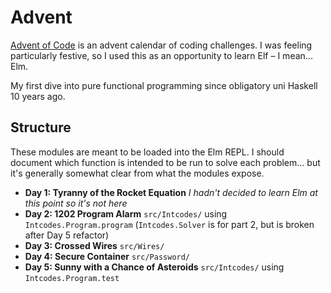 # Advent

[Advent of Code](https://adventofcode.com/) is an advent calendar of coding challenges. I was feeling particularly festive, so I used this as an opportunity to learn Elf – I mean... Elm.

My first dive into pure functional programming since obligatory uni Haskell 10 years ago.

## Structure

These modules are meant to be loaded into the Elm REPL. I should document which function is intended to be run to solve each problem... but it's generally somewhat clear from what the modules expose.

- **Day 1: Tyranny of the Rocket Equation** _I hadn't decided to learn Elm at this point so it's not here_
- **Day 2: 1202 Program Alarm** `src/Intcodes/` using `Intcodes.Program.program` (`Intcodes.Solver` is for part 2, but is broken after Day 5 refactor)
- **Day 3: Crossed Wires** `src/Wires/`
- **Day 4: Secure Container** `src/Password/`
- **Day 5: Sunny with a Chance of Asteroids** `src/Intcodes/` using `Intcodes.Program.test`
